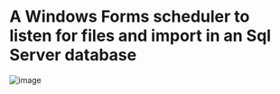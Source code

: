 # A Windows Forms scheduler to listen for files and import in an Sql Server database
![image](https://github.com/user-attachments/assets/efa6cda0-c9d0-4570-9c96-de0739fd202e)

